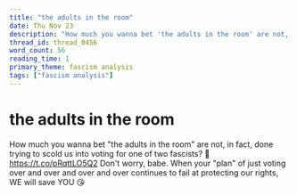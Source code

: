 ```yaml
---
title: "the adults in the room"
date: Thu Nov 23
description: "How much you wanna bet 'the adults in the room' are not, in fact, done trying to scold us into voting for one of two fascists? 🤔 Don't worry, babe."
thread_id: thread_0456
word_count: 56
reading_time: 1
primary_theme: fascism analysis
tags: ["fascism analysis"]
---
```


# the adults in the room

How much you wanna bet "the adults in the room" are not, in fact, done trying to scold us into voting for one of two fascists? 🤔 https://t.co/pRqttLO5Q2 Don't worry, babe. When your "plan" of just voting over and over and over and over continues to fail at protecting our rights, WE will save YOU 😘